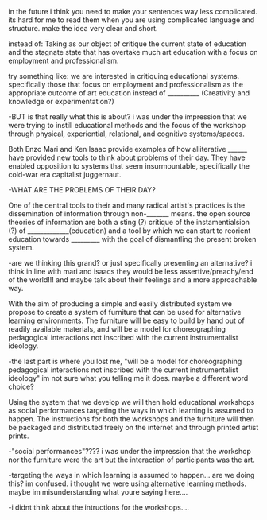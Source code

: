 in the future i think you need to make your sentences way less complicated. its hard for me to read them when you are using complicated language and structure. make the idea very clear and short.

instead of:
Taking as our object of critique the current state of education and the stagnate state that has overtake much art education with a focus on employment and professionalism. 

try something like:
we are interested in critiquing educational systems. specifically those that focus on employment and professionalism as the appropriate outcome of art education instead of __________ (Creativity and knowledge or experimentation?)

-BUT is that really what this is about? i was under the impression that we were trying to instill educational methods and the focus of the workshop through physical, experiential, relational, and cognitive systems/spaces. 

Both Enzo Mari and Ken Isaac provide examples of how alliterative ______ have provided new tools to think about problems of their day. They have enabled opposition to systems that seem insurmountable, specifically the cold-war era capitalist juggernaut. 

-WHAT ARE THE PROBLEMS OF THEIR DAY?


One of the central tools to their and many radical artist's practices is the dissemination of information through non-_______ means. the open source theories of information are both a sting (?) critique of the instamentialsion (?) of _____________(education) and a tool by which we can start to reorient education towards _________ with the goal of dismantling the present broken system. 

-are we thinking this grand? or just specifically presenting an alternative? i think in line with mari and isaacs they would be less assertive/preachy/end of the world!!! and maybe talk about their feelings and a more approachable way. 
	 
With the aim of producing a simple and easily distributed system we propose to create a system of furniture that can be used for alternative learning environments. The furniture will be easy to build by hand out of readily available materials, and will be a model for choreographing pedagogical interactions not inscribed with the current instrumentalist ideology. 

-the last part is where you lost me, "will be a model for choreographing pedagogical interactions not inscribed with the current instrumentalist ideology" im not sure what you telling me it does. maybe a different word choice?

Using the system that we develop we will then hold educational workshops as social performances targeting the ways in which learning is assumed to happen. The instructions for both the workshops and the furniture will then be packaged and distributed freely on the internet and through printed artist prints. 

-"social performances"???? i was under the impression that the workshop nor the furniture were the art but the interaction of participants was the art.

-targeting the ways in which learning is assumed to happen... are we doing this? im confused. i thought we were using alternative learning methods. maybe im misunderstanding what youre saying here....

-i didnt think about the intructions for the workshops....
